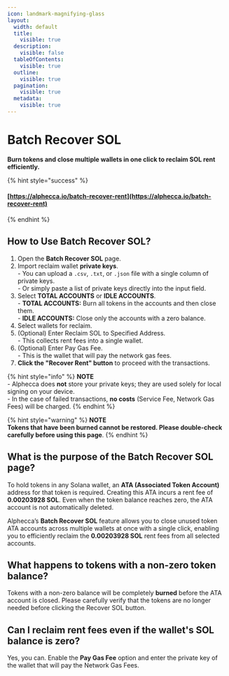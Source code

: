 ```yaml
---
icon: landmark-magnifying-glass
layout:
  width: default
  title:
    visible: true
  description:
    visible: false
  tableOfContents:
    visible: true
  outline:
    visible: true
  pagination:
    visible: true
  metadata:
    visible: true
---
```


# Batch Recover SOL

**Burn tokens and close multiple wallets in one click to reclaim SOL rent efficiently.**

{% hint style="success" %}
#### [https://alphecca.io/batch-recover-rent](https://alphecca.io/batch-recover-rent)
{% endhint %}

## How to Use Batch **Recover SOL**?&#x20;

1. Open the **Batch Recover SOL** page.
2. Import reclaim wallet **private keys**.\
   \- You can upload a `.csv`, `.txt`, or `.json` file with a single column of private keys.\
   \- Or simply paste a list of private keys directly into the input field.
3. Select **TOTAL ACCOUNTS** or **IDLE ACCOUNTS**.\
   \- **TOTAL ACCOUNTS:** Burn all tokens in the accounts and then close them.\
   \- **IDLE ACCOUNTS:** Close only the accounts with a zero balance.
4. Select wallets for reclaim.
5. (Optional) Enter Reclaim SOL to Specified Address.\
   \- This collects rent fees into a single wallet.
6. (Optional) Enter Pay Gas Fee.\
   \- This is the wallet that will pay the network gas fees.
7. **Click the "Recover Rent" button** to proceed with the transactions.

{% hint style="info" %}
**NOTE**\
\- Alphecca does **not** store your private keys; they are used solely for local signing on your device.\
\- In the case of failed transactions, **no costs** (Service Fee, Network Gas Fees) will be charged.
{% endhint %}

{% hint style="warning" %}
**NOTE** \
**Tokens that have been burned cannot be restored. Please double-check carefully before using this page**.
{% endhint %}

## What is the purpose of the Batch Recover SOL page?

To hold tokens in any Solana wallet, an **ATA (Associated Token Account)** address for that token is required. Creating this ATA incurs a rent fee of **0.00203928 SOL**. Even when the token balance reaches zero, the ATA account is not automatically deleted.

Alphecca’s **Batch Recover SOL** feature allows you to close unused token ATA accounts across multiple wallets at once with a single click, enabling you to efficiently reclaim the **0.00203928 SOL** rent fees from all selected accounts.

## What happens to tokens with a non-zero token balance?

Tokens with a non-zero balance will be completely **burned** before the ATA account is closed. Please carefully verify that the tokens are no longer needed before clicking the Recover SOL button.

## Can I reclaim rent fees even if the wallet's SOL balance is zero?

Yes, you can. Enable the **Pay Gas Fee** option and enter the private key of the wallet that will pay the Network Gas Fees.
